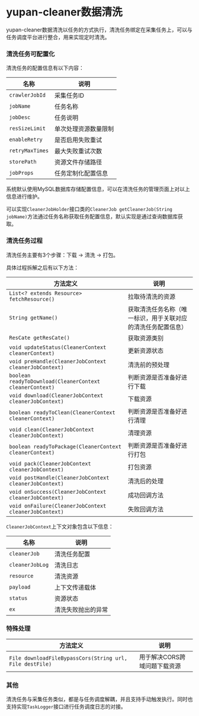 # yupan-cleaner数据清洗

yupan-cleaner数据清洗以任务的方式执行，清洗任务绑定在采集任务上，可以与任务调度平台进行整合，用来实现定时清洗。

### 清洗任务可配置化

清洗任务的配置信息有以下内容：

|名称|说明|
|---|---|
| `crawlerJobId` | 采集任务ID |
| `jobName` | 任务名称 |
| `jobDesc` | 任务说明 |
| `resSizeLimit` | 单次处理资源数量限制 |
| `enableRetry` | 是否启用失败重试 |
| `retryMaxTimes` | 最大失败重试次数 |
| `storePath` | 资源文件存储路径 |
| `jobProps` | 任务定制化配置信息 |

系统默认使用MySQL数据库存储配置信息，可以在清洗任务的管理页面上对以上信息进行维护。

可以实现`CleanerJobHolder`接口类的`CleanerJob getCleanerJob(String jobName)`方法通过任务名称获取任务配置信息，默认实现是通过查询数据库获取。

### 清洗任务过程

清洗任务主要有3个步骤：下载 -> 清洗 -> 打包。

具体过程拆解之后有以下方法：

|方法定义|说明|
|---|---|
| `List<? extends Resource> fetchResource()` | 拉取待清洗的资源 |
| `String getName()` | 获取清洗任务名称（唯一标识，用于关联对应的清洗任务配置信息） |
| `ResCate getResCate()` | 获取资源类别 |
| `void updateStatus(CleanerContext cleanerContext)` | 更新资源状态 |
| `void preHandle(CleanerJobContext cleanerJobContext)` | 清洗前的预处理 |
| `boolean readyToDownload(CleanerContext cleanerContext)` | 判断资源是否准备好进行下载 |
| `void download(CleanerJobContext cleanerJobContext)` | 下载资源 |
| `boolean readyToClean(CleanerContext cleanerContext)` | 判断资源是否准备好进行清理 |
| `void clean(CleanerJobContext cleanerJobContext)` | 清理资源 |
| `boolean readyToPackage(CleanerContext cleanerContext)` | 判断资源是否准备好进行打包 |
| `void pack(CleanerJobContext cleanerJobContext)` | 打包资源 |
| `void postHandle(CleanerJobContext cleanerJobContext)` | 清洗后的处理 |
| `void onSuccess(CleanerJobContext cleanerJobContext)` | 成功回调方法 |
| `void onFailure(CleanerJobContext cleanerJobContext)` | 失败回调方法 |

`CleanerJobContext`上下文对象包含以下信息：

|名称|说明|
|---|---|
| `cleanerJob` | 清洗任务配置 |
| `cleanerJobLog` | 清洗日志 |
| `resource` | 清洗资源 |
| `payload` | 上下文传递载体 |
| `status` | 资源状态 |
| `ex` | 清洗失败抛出的异常 |

### 特殊处理

|方法定义|说明|
|---|---|
| `File downloadFileBypassCors(String url, File destFile)` | 用于解决CORS跨域问题下载资源 |

### 其他

清洗任务与采集任务类似，都是与任务调度解耦，并且支持手动触发执行。同时也支持实现`TaskLogger`接口进行任务调度日志的对接。